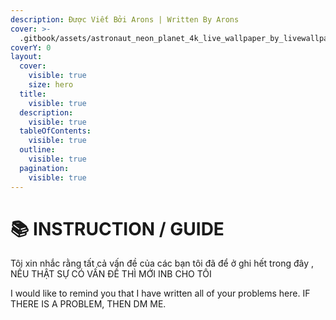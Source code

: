 ```yaml
---
description: Được Viết Bởi Arons | Written By Arons
cover: >-
  .gitbook/assets/astronaut_neon_planet_4k_live_wallpaper_by_livewallpaperspc_dg3rcdd-fullview.jpg
coverY: 0
layout:
  cover:
    visible: true
    size: hero
  title:
    visible: true
  description:
    visible: true
  tableOfContents:
    visible: true
  outline:
    visible: true
  pagination:
    visible: true
---
```


# 📚 INSTRUCTION / GUIDE

Tôi xin nhắc rằng tất cả vấn đề của các bạn tôi đã để ở ghi hết trong đây , NẾU THẬT SỰ CÓ VẤN ĐỀ THÌ MỚI INB CHO TÔI&#x20;

I would like to remind you that I have written all of your problems here. IF THERE IS A PROBLEM, THEN DM ME.
